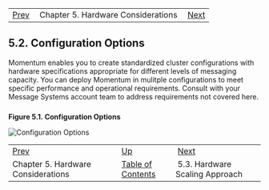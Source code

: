|     |     |     |
| --- | --- | --- |
| [Prev](hardware.requirements)  | Chapter 5. Hardware Considerations |  [Next](hardware.scaling) |

## 5.2. Configuration Options

Momentum enables you to create standardized cluster configurations with hardware specifications appropriate for different levels of messaging capacity. You can deploy Momentum in mulitple configurations to meet specific performance and operational requirements. Consult with your Message Systems account team to address requirements not covered here.

###

<a name="config_options.image"></a>

**Figure 5.1. Configuration Options**

![Configuration Options](/momentum/web-momo4/images/config_options.png)

|     |     |     |
| --- | --- | --- |
| [Prev](hardware.requirements)  | [Up](hardware.requirements) |  [Next](hardware.scaling) |
| Chapter 5. Hardware Considerations  | [Table of Contents](index) |  5.3. Hardware Scaling Approach |

